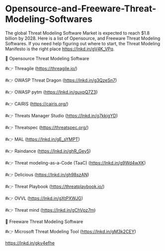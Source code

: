 # Opensource-and-Freeware-Threat-Modeling-Softwares
The global Threat Modeling Software Market is expected to reach $1.8 billion by 2028.  Here is a list of Opensource, and Freeware Threat Modeling Softwares. If you need help figuring out where to start, the Threat Modeling Manifesto is the right place https://lnkd.in/gV4K_VPq.

📄 Opensource Threat Modeling Software

#👉 Threagile (https://threagile.io/)

#👉 OWASP Threat Dragon (https://lnkd.in/g3QzeSn7)

#👉 OWASP pytm (https://lnkd.in/guxpQ7Z3)

#👉 CAIRIS (https://cairis.org/)

#👉 Threats Manager Studio (https://lnkd.in/g7kkigYD)

#👉 Threatspec (https://threatspec.org/)

#👉 MAL (https://lnkd.in/gE_sYMPT)

#👉 Raindance (https://lnkd.in/ghR_Gey5)

#👉 Threat modeling-as-a-Code (TaaC) (https://lnkd.in/g9Wd4wXK)

#👉 Delicious (https://lnkd.in/gh98szAN)

#👉 Threat Playbook (https://threatplaybook.io/)

#👉 OVVL (https://lnkd.in/gXtPXWJG)

#👉 Threat mind (https://lnkd.in/gChVpz7m)

📄 Freeware Threat Modeling Software

#👉 Microsoft Threat Modeling Tool (https://lnkd.in/gM3k2CEY)


https://lnkd.in/gkv4efhe


